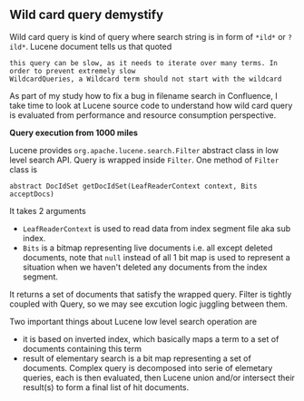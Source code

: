 ## Wild card query demystify

Wild card query is kind of query where search string is in form of `*ild*` or `?ild*`. Lucene document tells us that quoted

    this query can be slow, as it needs to iterate over many terms. In order to prevent extremely slow
    WildcardQueries, a Wildcard term should not start with the wildcard

As part of my study how to fix a bug in filename search in Confluence, I take time to look at Lucene source code to understand how wild card query is evaluated from performance and resource consumption perspective.

**Query execution from 1000 miles**

Lucene provides `org.apache.lucene.search.Filter` abstract class in low level search API. Query is wrapped inside  `Filter`. One method of `Filter` class is

    abstract DocIdSet getDocIdSet(LeafReaderContext context, Bits acceptDocs)

It takes 2 arguments 

* `LeafReaderContext` is used to read data from index segment file aka sub index.
* `Bits` is a bitmap representing live documents i.e. all except deleted documents, note that `null` instead of all 1 bit map is used to represent a situation when we haven't deleted any documents from the index segment. 

It returns a set of documents that satisfy the wrapped query. Filter is tightly coupled with Query, so we may see excution logic juggling between them. 

Two important things about Lucene low level search operation are

* it is based on inverted index, which basically maps a term to a set of documents containing this term
* result of elementary search is a bit map representing a set of documents. Complex query is decomposed into serie of elemetary queries, each is then evaluated, then Lucene union and/or intersect their result(s) to form a final list of hit documents.
 


